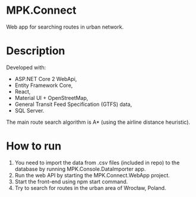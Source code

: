 # MPK.Connect
Web app for searching routes in urban network.

# Description

Developed with:
- ASP.NET Core 2 WebApi,
- Entity Framework Core,
- React,
- Material UI + OpenStreetMap,
- General Transit Feed Specification (GTFS) data,
- SQL Server.

The main route search algorithm is A* (using the airline distance heuristic).

# How to run 

1. You need to import the data from .csv files (included in repo) to the database by running MPK.Console.DataImporter app.
2. Run the web API by starting the MPK.Connect.WebApp project.
3. Start the front-end using npm start command.
4. Try to search for routes in the urban area of Wrocław, Poland.

